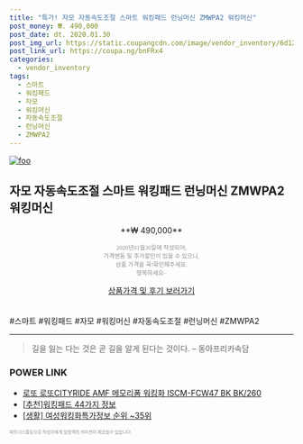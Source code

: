 ```yaml
--- 
title: "특가! 자모 자동속도조절 스마트 워킹패드 런닝머신 ZMWPA2 워킹머신" 
post_money: ₩. 490,000 
post_date: dt. 2020.01.30 
post_img_url: https://static.coupangcdn.com/image/vendor_inventory/6d12/aa24d126f562e286a8f642c431062ef3a777633487420da68343a52cf850.jpg 
post_link_url: https://coupa.ng/bnFRx4 
categories: 
  - vendor_inventory 
tags: 
  - 스마트 
  - 워킹패드 
  - 자모 
  - 워킹머신 
  - 자동속도조절 
  - 런닝머신 
  - ZMWPA2 
--- 
```

[![foo](https://static.coupangcdn.com/image/vendor_inventory/6d12/aa24d126f562e286a8f642c431062ef3a777633487420da68343a52cf850.jpg)](https://coupa.ng/bnFRx4) 

## 자모 자동속도조절 스마트 워킹패드 런닝머신 ZMWPA2 워킹머신 
<p style="text-align: center;">**₩ 490,000**</p> 
<p style="text-align: center;"><span style="color: #898c8f; font-family: Georgia,Times,serif; font-size: 0.75em;">2020년01월30일에 작성되어, <br>가격변동 및 추가할인이 있을 수 있으니,<br> 상품 가격을 꼭!확인해주세요.<br>행복하세요~</span> 
</p>	 
<div markdown="0" style="text-align: center;"><a href="https://coupa.ng/bnFRx4" class="btn btn--success">상품가격 및 후기 보러가기</a></div> 
<br><br> 
  #스마트 #워킹패드 #자모 #워킹머신 #자동속도조절 #런닝머신 #ZMWPA2 
<hr> 

> 길을 잃는 다는 것은 곧 길을 알게 된다는 것이다. – 동아프리카속담 


### POWER LINK

* <a href="https://blog.naver.com/santokki14/221779586180" target="_blank">로또 로또CITYRIDE AMF 메모리폼 워킹화 ISCM-FCW47 BK BK/260</a>
* <a href="https://blog.naver.com/fasyy4321/221789615279" target="_blank">[추천]워킹패드 44가지 정보</a>
* <a href="https://blog.naver.com/sakai111/221773527816" target="_blank"> [생활] 여성워킹화특가정보 순위 ~35위</a>

<span style="color: #898c8f; font-family: Georgia,Times,serif; font-size: 0.55em;">파트너스활동으로 작성자에게 일정액의 커미션이 제공될수 있습니다.</span> 
